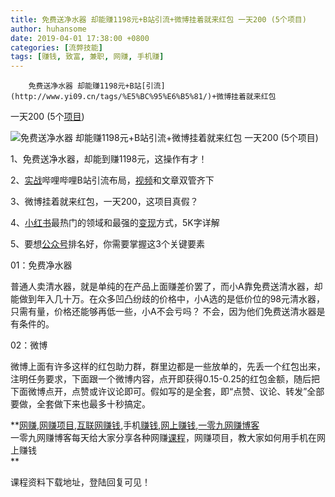 ```yaml
---
title: 免费送净水器 却能赚1198元+B站引流+微博挂着就来红包 一天200 (5个项目)
author: huhansome
date: 2019-04-01 17:38:00 +0800
categories: [流弊技能]
tags: [赚钱, 致富, 兼职, 网赚, 手机赚]
---
```



        免费送净水器 却能赚1198元+B站[引流](http://www.yi09.cn/tags/%E5%BC%95%E6%B5%81/)+微博挂着就来红包
一天200 (5个[项目](http://www.yi09.cn/tags/%E9%A1%B9%E7%9B%AE/))

  

![免费送净水器 却能赚1198元+B站引流+微博挂着就来红包 一天200
\(5个项目\)](http://www.yi09.cn/zb_users/upload/2021/08/20210807171953162832799392082.jpeg)

  

1、免费送净水器，却能到赚1198元，这操作有才！

2、[实战](http://www.yi09.cn/tags/%E5%AE%9E%E6%88%98/)哔哩哔哩B站引流布局，[视频](http://www.yi09.cn/tags/shipin/)和文章双管齐下

3、微博挂着就来红包，一天200，这项目真假？

4、[小红书](http://www.yi09.cn/tags/%E5%B0%8F%E7%BA%A2%E4%B9%A6/)最热门的领域和最强的[变现](http://www.yi09.cn/tags/%E5%8F%98%E7%8E%B0/)方式，5K字详解

5、要想[公众号](http://www.yi09.cn/tags/%E5%85%AC%E4%BC%97%E5%8F%B7/)排名好，你需要掌握这3个关键要素

  

01：免费净水器

普通人卖清水器，就是单纯的在产品上面赚差价罢了，而小A靠免费送清水器，却能做到年入几十万。在众多凹凸纷歧的价格中，小A选的是低价位的98元清水器，只需有量，价格还能够再低一些，小A不会亏吗？
不会，因为他们免费送清水器是有条件的。

  

02：微博

微博上面有许多这样的红包助力群，群里边都是一些放单的，先丢一个红包出来，注明任务要求，下面跟一个微博内容，点开即获得0.15-0.25的红包金额，随后把下面微博点开，点赞或许议论即可。假如写的是全套，即“点赞、议论、转发”全部要做，全套做下来也最多十秒搞定。

  

  

**[网赚](http://www.yi09.cn/tags/%E7%BD%91%E8%B5%9A/),[网赚项目](http://www.yi09.cn/tags/%E7%BD%91%E8%B5%9A%E9%A1%B9%E7%9B%AE/),[互联网赚钱](http://www.yi09.cn/tags/%E4%BA%92%E8%81%94%E7%BD%91%E8%B5%9A%E9%92%B1/),手机[赚钱](http://www.yi09.cn/tags/%E8%B5%9A%E9%92%B1/),[网上赚钱](http://www.yi09.cn/tags/%E7%BD%91%E4%B8%8A%E8%B5%9A%E9%92%B1/),[一零九网赚博客](http://www.yi09.cn/tags/%E4%B8%80%E9%9B%B6%E4%B9%9D%E7%BD%91%E8%B5%9A%E5%8D%9A%E5%AE%A2/)  
一零九网赚博客每天给大家分享各种网赚[课程](http://www.yi09.cn/tags/%E8%AF%BE%E7%A8%8B/)，网赚项目，教大家如何用手机在网上赚钱  
**  
  
  

课程资料下载地址，登陆回复可见！

